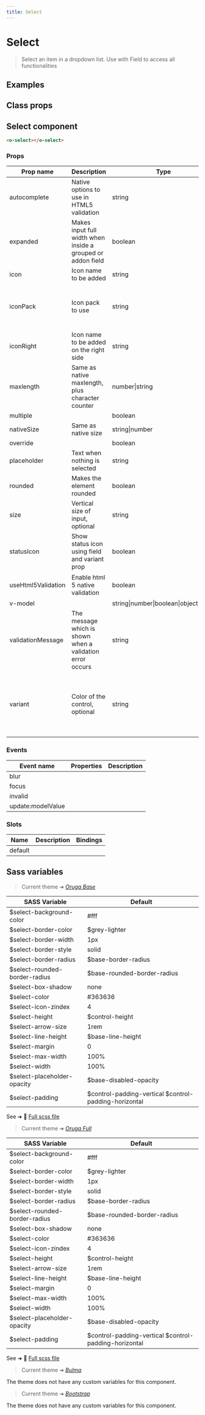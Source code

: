 ```yaml
---
title: Select
---
```


# Select

<div class="vp-doc">

> Select an item in a dropdown list. Use with Field to access all functionalities

<Carbon />
</div>

<div class="vp-example">

## Examples

<example-select />

</div>
<div class="vp-example">

## Class props

<inspector-select-viewer />

</div>

<div class="vp-doc">

## Select component

```html
<o-select></o-select>
```

### Props

| Prop name          | Description                                                 | Type                                   | Values                                                                          | Default                                                                                                                                                 |
| ------------------ | ----------------------------------------------------------- | -------------------------------------- | ------------------------------------------------------------------------------- | ------------------------------------------------------------------------------------------------------------------------------------------------------- |
| autocomplete       | Native options to use in HTML5 validation                   | string                                 | -                                                                               |                                                                                                                                                         |
| expanded           | Makes input full width when inside a grouped or addon field | boolean                                | -                                                                               |                                                                                                                                                         |
| icon               | Icon name to be added                                       | string                                 | -                                                                               |                                                                                                                                                         |
| iconPack           | Icon pack to use                                            | string                                 | `mdi`, `fa`, `fas and any other custom icon pack`                               | <div><small>From <b>config</b>:</small></div><code style='white-space: nowrap; padding: 0;'>select: {<br>&nbsp;&nbsp;iconPack: undefined, <br>}</code>  |
| iconRight          | Icon name to be added on the right side                     | string                                 | -                                                                               | <div><small>From <b>config</b>:</small></div><code style='white-space: nowrap; padding: 0;'>select: {<br>&nbsp;&nbsp;iconRight: undefined, <br>}</code> |
| maxlength          | Same as native maxlength, plus character counter            | number\|string                         | -                                                                               |                                                                                                                                                         |
| multiple           |                                                             | boolean                                | -                                                                               |                                                                                                                                                         |
| nativeSize         | Same as native size                                         | string\|number                         | -                                                                               |                                                                                                                                                         |
| override           |                                                             | boolean                                | -                                                                               |                                                                                                                                                         |
| placeholder        | Text when nothing is selected                               | string                                 | -                                                                               |                                                                                                                                                         |
| rounded            | Makes the element rounded                                   | boolean                                | -                                                                               |                                                                                                                                                         |
| size               | Vertical size of input, optional                            | string                                 | `small`, `medium`, `large`                                                      |                                                                                                                                                         |
| statusIcon         | Show status icon using field and variant prop               | boolean                                | -                                                                               | <div><small>From <b>config</b>:</small></div><code style='white-space: nowrap; padding: 0;'>{<br>&nbsp;&nbsp;statusIcon: true<br>}</code>               |
| useHtml5Validation | Enable html 5 native validation                             | boolean                                | -                                                                               | <div><small>From <b>config</b>:</small></div><code style='white-space: nowrap; padding: 0;'>{<br>&nbsp;&nbsp;useHtml5Validation: true<br>}</code>       |
| v-model            |                                                             | string\|number\|boolean\|object\|array | -                                                                               | null                                                                                                                                                    |
| validationMessage  | The message which is shown when a validation error occurs   | string                                 | -                                                                               |                                                                                                                                                         |
| variant            | Color of the control, optional                              | string                                 | `primary`, `info`, `success`, `warning`, `danger`, `and any other custom color` |                                                                                                                                                         |

### Events

| Event name        | Properties | Description |
| ----------------- | ---------- | ----------- |
| blur              |            |
| focus             |            |
| invalid           |            |
| update:modelValue |            |

### Slots

| Name    | Description | Bindings |
| ------- | ----------- | -------- |
| default |             |          |

</div>

<div class="vp-doc">

## Sass variables

<div class="theme-orugabase">

> Current theme ➜ _[Oruga Base](https://github.com/oruga-ui/theme-oruga)_

| SASS Variable                 | Default                                               |
| ----------------------------- | ----------------------------------------------------- |
| $select-background-color      | #fff                                                  |
| $select-border-color          | $grey-lighter                                         |
| $select-border-width          | 1px                                                   |
| $select-border-style          | solid                                                 |
| $select-border-radius         | $base-border-radius                                   |
| $select-rounded-border-radius | $base-rounded-border-radius                           |
| $select-box-shadow            | none                                                  |
| $select-color                 | #363636                                               |
| $select-icon-zindex           | 4                                                     |
| $select-height                | $control-height                                       |
| $select-arrow-size            | 1rem                                                  |
| $select-line-height           | $base-line-height                                     |
| $select-margin                | 0                                                     |
| $select-max-width             | 100%                                                  |
| $select-width                 | 100%                                                  |
| $select-placeholder-opacity   | $base-disabled-opacity                                |
| $select-padding               | $control-padding-vertical $control-padding-horizontal |

See ➜ 📄 [Full scss file](https://github.com/oruga-ui/theme-oruga/tree/main/src/assets/scss/components/_select.scss)

</div><div class="theme-orugafull">

> Current theme ➜ _[Oruga Full](https://github.com/oruga-ui/theme-oruga)_

| SASS Variable                 | Default                                               |
| ----------------------------- | ----------------------------------------------------- |
| $select-background-color      | #fff                                                  |
| $select-border-color          | $grey-lighter                                         |
| $select-border-width          | 1px                                                   |
| $select-border-style          | solid                                                 |
| $select-border-radius         | $base-border-radius                                   |
| $select-rounded-border-radius | $base-rounded-border-radius                           |
| $select-box-shadow            | none                                                  |
| $select-color                 | #363636                                               |
| $select-icon-zindex           | 4                                                     |
| $select-height                | $control-height                                       |
| $select-arrow-size            | 1rem                                                  |
| $select-line-height           | $base-line-height                                     |
| $select-margin                | 0                                                     |
| $select-max-width             | 100%                                                  |
| $select-width                 | 100%                                                  |
| $select-placeholder-opacity   | $base-disabled-opacity                                |
| $select-padding               | $control-padding-vertical $control-padding-horizontal |

See ➜ 📄 [Full scss file](https://github.com/oruga-ui/theme-oruga/tree/main/src/assets/scss/components/_select.scss)

</div><div class="theme-bulma">

> Current theme ➜ _[Bulma](https://github.com/oruga-ui/theme-bulma)_

<p>The theme does not have any custom variables for this component.</p>
</div><div class="theme-bootstrap">

> Current theme ➜ _[Bootstrap](https://github.com/oruga-ui/theme-bootstrap)_

<p>The theme does not have any custom variables for this component.</p>
</div>

</div>
